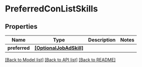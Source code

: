 # PreferredConListSkills


## Properties
Name | Type | Description | Notes
------------ | ------------- | ------------- | -------------
**preferred** | [**[OptionalJobAdSkill]**](OptionalJobAdSkill.md) |  | 

[[Back to Model list]](../README.md#documentation-for-models) [[Back to API list]](../README.md#documentation-for-api-endpoints) [[Back to README]](../README.md)


